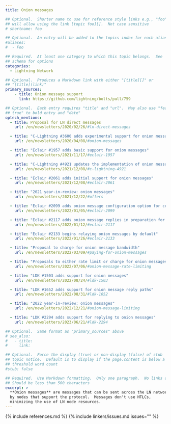 ```yaml
---
title: Onion messages

## Optional.  Shorter name to use for reference style links e.g., "foo"
## will allow using the link [topic foo][].  Not case sensitive
# shortname: foo

## Optional.  An entry will be added to the topics index for each alias
#aliases:
#  - Foo

## Required.  At least one category to which this topic belongs.  See
## schema for options
categories:
  - Lightning Network

## Optional.  Produces a Markdown link with either "[title][]" or
## "[title](link)"
primary_sources:
    - title: Onion message support
      link: https://github.com/lightning/bolts/pull/759

## Optional.  Each entry requires "title" and "url".  May also use "feature:
## true" to bold entry and "date"
optech_mentions:
  - title: Proposal for LN direct messages
    url: /en/newsletters/2020/02/26/#ln-direct-messages

  - title: "C-Lightning #3600 adds experimental support for onion messages using blinded paths"
    url: /en/newsletters/2020/04/08/#onion-messages

  - title: "Eclair #1957 adds basic support for onion messages"
    url: /en/newsletters/2021/11/17/#eclair-1957

  - title: "C-Lightning #4921 updates the implementation of onion messages"
    url: /en/newsletters/2021/12/08/#c-lightning-4921

  - title: "Eclair #2061 adds initial support for onion messages"
    url: /en/newsletters/2021/12/08/#eclair-2061

  - title: "2021 year-in-review: onion messages"
    url: /en/newsletters/2021/12/22/#offers

  - title: "Eclair #2099 adds onion message configuration option for controling when to relay messages"
    url: /en/newsletters/2022/01/05/#eclair-2099

  - title: "Eclair #2117 adds onion message replies in preparation for supporting offers"
    url: /en/newsletters/2022/01/12/#eclair-2117

  - title: "Eclair #2133 begins relaying onion messages by default"
    url: /en/newsletters/2022/01/26/#eclair-2133

  - title: "Proposal to charge for onion message bandwidth"
    url: /en/newsletters/2022/03/09/#paying-for-onion-messages

  - title: "Proposals to either rate limit or charge for onion messages"
    url: /en/newsletters/2022/07/06/#onion-message-rate-limiting

  - title: "LDK #1503 adds support for onion messages"
    url: /en/newsletters/2022/08/24/#ldk-1503

  - title: "LDK #1652 adds support for onion message reply paths"
    url: /en/newsletters/2022/08/31/#ldk-1652

  - title: "2022 year-in-review: onion messages"
    url: /en/newsletters/2022/12/21/#onion-message-limiting

  - title: "LDK #2294 adds support for replying to onion messages"
    url: /en/newsletters/2023/06/21/#ldk-2294

## Optional.  Same format as "primary_sources" above
# see_also:
#   - title:
#     link:

## Optional.  Force the display (true) or non-display (false) of stub
## topic notice.  Default is to display if the page.content is below a
## threshold word count
#stub: false

## Required.  Use Markdown formatting.  Only one paragraph.  No links allowed.
## Should be less than 500 characters
excerpt: >
  **Onion messages** are messages that can be sent across the LN network
  by nodes that support the protocol.  Messages don't use HTLCs,
  minimizing the use of LN node resources.
---
```


{% include references.md %}
{% include linkers/issues.md issues="" %}

